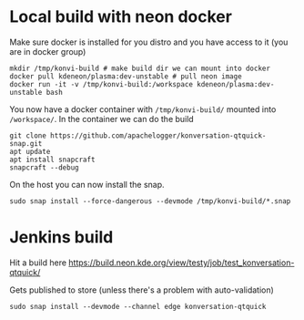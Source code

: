 # Local build with neon docker

Make sure docker is installed for you distro and you have access to it (you are in docker group)

```
mkdir /tmp/konvi-build # make build dir we can mount into docker
docker pull kdeneon/plasma:dev-unstable # pull neon image
docker run -it -v /tmp/konvi-build:/workspace kdeneon/plasma:dev-unstable bash
```

You now have a docker container with `/tmp/konvi-build/` mounted into `/workspace/`.
In the container we can do the build

```
git clone https://github.com/apachelogger/konversation-qtquick-snap.git
apt update
apt install snapcraft
snapcraft --debug
```

On the host you can now install the snap.

```
sudo snap install --force-dangerous --devmode /tmp/konvi-build/*.snap
```

# Jenkins build

Hit a build here https://build.neon.kde.org/view/testy/job/test_konversation-qtquick/

Gets published to store (unless there's a problem with auto-validation)

```
sudo snap install --devmode --channel edge konversation-qtquick
```
